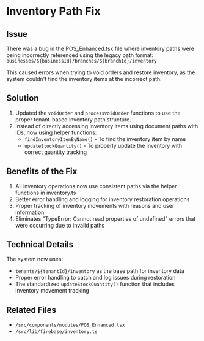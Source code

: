 # Inventory Path Fix

## Issue
There was a bug in the POS_Enhanced.tsx file where inventory paths were being incorrectly referenced using the legacy path format:
`businesses/${businessId}/branches/${branchId}/inventory`

This caused errors when trying to void orders and restore inventory, as the system couldn't find the inventory items at the incorrect path.

## Solution
1. Updated the `voidOrder` and `processVoidOrder` functions to use the proper tenant-based inventory path structure.
2. Instead of directly accessing inventory items using document paths with IDs, now using helper functions:
   - `findInventoryItemByName()` - To find the inventory item by name
   - `updateStockQuantity()` - To properly update the inventory with correct quantity tracking

## Benefits of the Fix
1. All inventory operations now use consistent paths via the helper functions in inventory.ts
2. Better error handling and logging for inventory restoration operations
3. Proper tracking of inventory movements with reasons and user information
4. Eliminates "TypeError: Cannot read properties of undefined" errors that were occurring due to invalid paths

## Technical Details
The system now uses:
- `tenants/${tenantId}/inventory` as the base path for inventory data
- Proper error handling to catch and log issues during restoration
- The standardized `updateStockQuantity()` function that includes inventory movement tracking

## Related Files
- `/src/components/modules/POS_Enhanced.tsx`
- `/src/lib/firebase/inventory.ts`
